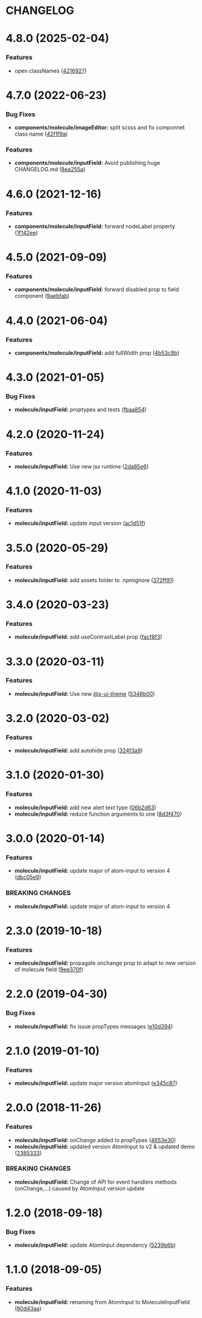 # CHANGELOG

# 4.8.0 (2025-02-04)


### Features

* open classNames ([4216927](https://github.com/SUI-Components/sui-components/commit/42169275bd6fbce62175aa39ff599a339ad30744))



# 4.7.0 (2022-06-23)


### Bug Fixes

* **components/molecule/imageEditor:** split scsss and fix componnet class name ([42f1f9a](https://github.com/SUI-Components/sui-components/commit/42f1f9a1199db1b553224bb31ba2015e0ad99796))


### Features

* **components/molecule/inputField:** Avoid publishing huge CHANGELOG.md ([8ea255a](https://github.com/SUI-Components/sui-components/commit/8ea255a9cc6c2a0040a836821d41021e46c38745))



# 4.6.0 (2021-12-16)


### Features

* **components/molecule/inputField:** forward nodeLabel property ([1f142ee](https://github.com/SUI-Components/sui-components/commit/1f142ee469619642625d3ea2399b3d6f3c7fddd8))



# 4.5.0 (2021-09-09)


### Features

* **components/molecule/inputField:** forward disabled prop to field component ([9aebfab](https://github.com/SUI-Components/sui-components/commit/9aebfab586bc85a97fa8d20eca2e0a26c41cca1c))



# 4.4.0 (2021-06-04)


### Features

* **components/molecule/inputField:** add fullWidth prop ([4b53c8b](https://github.com/SUI-Components/sui-components/commit/4b53c8b0b31a654c1bba22073252c1ed634ca2ee))



# 4.3.0 (2021-01-05)


### Bug Fixes

* **molecule/inputField:** proptypes and tests ([fbaa854](https://github.com/SUI-Components/sui-components/commit/fbaa854418b8ebd54b8de037a52feb313de0d05a))



# 4.2.0 (2020-11-24)


### Features

* **molecule/inputField:** Use new jsx runtime ([2da85e6](https://github.com/SUI-Components/sui-components/commit/2da85e6cd4fc4321309113fe4a09c6230aff8e8f))



# 4.1.0 (2020-11-03)


### Features

* **molecule/inputField:** update input version ([ac1d51f](https://github.com/SUI-Components/sui-components/commit/ac1d51f1f872b276676feeddeb180c9e42eee577))



# 3.5.0 (2020-05-29)


### Features

* **molecule/inputField:** add assets folder to .npmignore ([372ff91](https://github.com/SUI-Components/sui-components/commit/372ff914c6e15538934fa8e5a21557436f7bfec6))



# 3.4.0 (2020-03-23)


### Features

* **molecule/inputField:** add useContrastLabel prop ([facf8f3](https://github.com/SUI-Components/sui-components/commit/facf8f3879a87f0b893b49a910ad45d4bbdd6daf))



# 3.3.0 (2020-03-11)


### Features

* **molecule/inputField:** Use new [@s-ui-theme](https://github.com/s-ui-theme) ([5348b00](https://github.com/SUI-Components/sui-components/commit/5348b00a6eb5e46f53bcae27fff0944d502d54c3))



# 3.2.0 (2020-03-02)


### Features

* **molecule/inputField:** add autohide prop ([324f3a9](https://github.com/SUI-Components/sui-components/commit/324f3a91d2b3c3adf6b01611ba018d920d2bb78e))



# 3.1.0 (2020-01-30)


### Features

* **molecule/inputField:** add new alert text type ([06b2d63](https://github.com/SUI-Components/sui-components/commit/06b2d63fcc37088f5f8ab554f5c26efbf6b32d76))
* **molecule/inputField:** reduce function arguments to one ([8d3f470](https://github.com/SUI-Components/sui-components/commit/8d3f470055130ac2dd873312bf268202730130a8))



# 3.0.0 (2020-01-14)


### Features

* **molecule/inputField:** update major of atom-input to version 4 ([dbc05e9](https://github.com/SUI-Components/sui-components/commit/dbc05e9cf1a3f85a25c1fdce8c1f5170ec978185))


### BREAKING CHANGES

* **molecule/inputField:** update major of atom-input to version 4



# 2.3.0 (2019-10-18)


### Features

* **molecule/inputField:** propagate onchange prop to adapt to new version of molecule field ([9ee370f](https://github.com/SUI-Components/sui-components/commit/9ee370fc2017688512d9e402434f5a064d5cf727))



# 2.2.0 (2019-04-30)


### Bug Fixes

* **molecule/inputField:** fix issue propTypes messages ([e10d394](https://github.com/SUI-Components/sui-components/commit/e10d39417198519de1d5963e44d19977919a40cc))



# 2.1.0 (2019-01-10)


### Features

* **molecule/inputField:** update major version atomInput ([e345c87](https://github.com/SUI-Components/sui-components/commit/e345c87141f454a50ac5c31ea239919d4d1a2b36))



# 2.0.0 (2018-11-26)


### Features

* **molecule/inputField:** onChange added to propTypes ([4653e30](https://github.com/SUI-Components/sui-components/commit/4653e30d932ba94b25dfb4ed8fb6c59a5ff77e79))
* **molecule/inputField:** updated version AtomInput to v2 & updated demo ([2385333](https://github.com/SUI-Components/sui-components/commit/2385333723342b21b58d2b49f3d8eec7aac067c2))


### BREAKING CHANGES

* **molecule/inputField:** Change of API for event handlers methods (onChange,...) caused by AtomInput version update



# 1.2.0 (2018-09-18)


### Bug Fixes

* **molecule/inputField:** update AtomInput dependency ([5239b6b](https://github.com/SUI-Components/sui-components/commit/5239b6bff8b589c192d3499750a8231486d4d23f))



# 1.1.0 (2018-09-05)


### Features

* **molecule/inputField:** renaming from AtomInput to MoleculeInputField ([60d43aa](https://github.com/SUI-Components/sui-components/commit/60d43aa3dfa1dcd7bcdaa9847d696347f88ef88c))